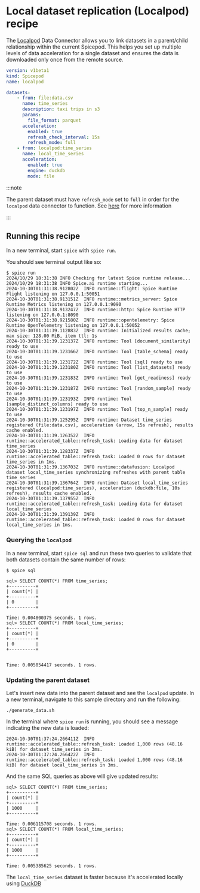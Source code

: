 # Local dataset replication (Localpod) recipe

The [Localpod](https://docs.spiceai.org/components/data-connectors/localpod) Data Connector allows you to link datasets in a parent/child relationship within the current Spicepod. This helps you set up multiple levels of data acceleration for a single dataset and ensures the data is downloaded only once from the remote source.

```yaml
version: v1beta1
kind: Spicepod
name: localpod

datasets:
    - from: file:data.csv
      name: time_series
      description: taxi trips in s3
      params:
        file_format: parquet
      acceleration:
        enabled: true
        refresh_check_interval: 15s
        refresh_mode: full
    - from: localpod:time_series
      name: local_time_series
      acceleration:
        enabled: true
        engine: duckdb
        mode: file

```

:::note

The parent dataset must have `refresh_mode` set to `full` in order for the `localpod` data connector to function. See [here](https://docs.spiceai.org/components/data-connectors/localpod#synchronized-refreshes) for more information

:::

## Running this recipe

In a new terminal, start `spice` with `spice run`.

You should see terminal output like so:

```shell
$ spice run
2024/10/29 18:31:38 INFO Checking for latest Spice runtime release...
2024/10/29 18:31:38 INFO Spice.ai runtime starting...
2024-10-30T01:31:38.912802Z  INFO runtime::flight: Spice Runtime Flight listening on 127.0.0.1:50051
2024-10-30T01:31:38.913151Z  INFO runtime::metrics_server: Spice Runtime Metrics listening on 127.0.0.1:9090
2024-10-30T01:31:38.913247Z  INFO runtime::http: Spice Runtime HTTP listening on 127.0.0.1:8090
2024-10-30T01:31:38.921580Z  INFO runtime::opentelemetry: Spice Runtime OpenTelemetry listening on 127.0.0.1:50052
2024-10-30T01:31:39.112883Z  INFO runtime: Initialized results cache; max size: 128.00 MiB, item ttl: 1s
2024-10-30T01:31:39.123137Z  INFO runtime: Tool [document_similarity] ready to use
2024-10-30T01:31:39.123166Z  INFO runtime: Tool [table_schema] ready to use
2024-10-30T01:31:39.123172Z  INFO runtime: Tool [sql] ready to use
2024-10-30T01:31:39.123180Z  INFO runtime: Tool [list_datasets] ready to use
2024-10-30T01:31:39.123183Z  INFO runtime: Tool [get_readiness] ready to use
2024-10-30T01:31:39.123187Z  INFO runtime: Tool [random_sample] ready to use
2024-10-30T01:31:39.123193Z  INFO runtime: Tool [sample_distinct_columns] ready to use
2024-10-30T01:31:39.123197Z  INFO runtime: Tool [top_n_sample] ready to use
2024-10-30T01:31:39.125295Z  INFO runtime: Dataset time_series registered (file:data.csv), acceleration (arrow, 15s refresh), results cache enabled.
2024-10-30T01:31:39.126352Z  INFO runtime::accelerated_table::refresh_task: Loading data for dataset time_series
2024-10-30T01:31:39.128337Z  INFO runtime::accelerated_table::refresh_task: Loaded 0 rows for dataset time_series in 1ms.
2024-10-30T01:31:39.136703Z  INFO runtime::datafusion: Localpod dataset local_time_series synchronizing refreshes with parent table time_series
2024-10-30T01:31:39.136764Z  INFO runtime: Dataset local_time_series registered (localpod:time_series), acceleration (duckdb:file, 10s refresh), results cache enabled.
2024-10-30T01:31:39.137955Z  INFO runtime::accelerated_table::refresh_task: Loading data for dataset local_time_series
2024-10-30T01:31:39.139139Z  INFO runtime::accelerated_table::refresh_task: Loaded 0 rows for dataset local_time_series in 1ms.
```

### Querying the `localpod`

In a new terminal, start `spice sql` and run these two queries to validate that both datasets contain the same number of rows:

```shell
$ spice sql

sql> SELECT COUNT(*) FROM time_series;
+----------+
| count(*) |
+----------+
| 0        |
+----------+

Time: 0.004800375 seconds. 1 rows.
sql> SELECT COUNT(*) FROM local_time_series;
+----------+
| count(*) |
+----------+
| 0        |
+----------+


Time: 0.005054417 seconds. 1 rows.
```

### Updating the parent dataset

Let's insert new data into the parent dataset and see the `localpod` update. In a new terminal, navigate to this sample directory and run the following:

```shell
./generate_data.sh
```

In the terminal where `spice run` is running, you should see a message indicating the new data is loaded:

```shell
2024-10-30T01:37:24.266411Z  INFO runtime::accelerated_table::refresh_task: Loaded 1,000 rows (48.16 kiB) for dataset time_series in 3ms.
2024-10-30T01:37:24.266422Z  INFO runtime::accelerated_table::refresh_task: Loaded 1,000 rows (48.16 kiB) for dataset local_time_series in 3ms.
```

And the same SQL queries as above will give updated results:

```shell
sql> SELECT COUNT(*) FROM time_series;
+----------+
| count(*) |
+----------+
| 1000     |
+----------+

Time: 0.006115708 seconds. 1 rows.
sql> SELECT COUNT(*) FROM local_time_series;
+----------+
| count(*) |
+----------+
| 1000     |
+----------+

Time: 0.005385625 seconds. 1 rows.
```

The `local_time_series` dataset is faster because it's accelerated locally using [DuckDB](https://docs.spiceai.org/components/data-accelerators/duckdb)
